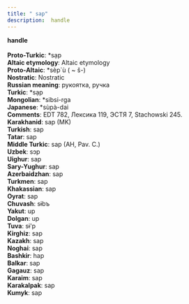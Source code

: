 ```yaml
---
title: " sap"
description:  handle
---
```

<p data-pagefind-weight="0.5">
<strong> handle</strong><br><br>
<strong>Proto-Turkic</strong>:  *sạp<br>
<strong>Altaic etymology</strong>:  Altaic etymology<br>
<strong> Proto-Altaic</strong>:  *sèp`ù ( ~ š-)<br>
<strong>Nostratic</strong>:  Nostratic<br>
<strong>Russian meaning</strong>:  рукоятка, ручка<br>
<strong>Turkic</strong>:  *sạp<br>
<strong>Mongolian</strong>:  *sibsi-rga<br>
<strong>Japanese</strong>:  *sùpà-dai<br>
<strong>Comments</strong>:  EDT 782, Лексика 119, ЭСТЯ 7, Stachowski 245.<br>
<strong>Karakhanid</strong>:  sap (MK)<br>
<strong>Turkish</strong>:  sap<br>
<strong>Tatar</strong>:  sap<br>
<strong>Middle Turkic</strong>:  sap (AH, Pav. C.)<br>
<strong>Uzbek</strong>:  sɔp<br>
<strong>Uighur</strong>:  sap<br>
<strong>Sary-Yughur</strong>:  sap<br>
<strong>Azerbaidzhan</strong>:  sap<br>
<strong>Turkmen</strong>:  sap<br>
<strong>Khakassian</strong>:  sap<br>
<strong>Oyrat</strong>:  sap<br>
<strong>Chuvash</strong>:  sɨbъ<br>
<strong>Yakut</strong>:  up<br>
<strong>Dolgan</strong>:  up<br>
<strong>Tuva</strong>:  sɨ'p<br>
<strong>Kirghiz</strong>:  sap<br>
<strong>Kazakh</strong>:  sap<br>
<strong>Noghai</strong>:  sap<br>
<strong>Bashkir</strong>:  hap<br>
<strong>Balkar</strong>:  sap<br>
<strong>Gagauz</strong>:  sap<br>
<strong>Karaim</strong>:  sap<br>
<strong>Karakalpak</strong>:  sap<br>
<strong>Kumyk</strong>:  sap<br>

</p>
